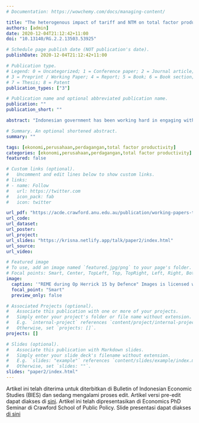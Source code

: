 ```yaml
---
# Documentation: https://wowchemy.com/docs/managing-content/

title: "The heterogenous impact of tariff and NTM on total factor productivity of Indonesian firms"
authors: [admin]
date: 2020-12-04T21:12:42+11:00
doi: "10.13140/RG.2.2.13503.53925"

# Schedule page publish date (NOT publication's date).
publishDate: 2020-12-04T21:12:42+11:00

# Publication type.
# Legend: 0 = Uncategorized; 1 = Conference paper; 2 = Journal article;
# 3 = Preprint / Working Paper; 4 = Report; 5 = Book; 6 = Book section;
# 7 = Thesis; 8 = Patent
publication_types: ["3"]

# Publication name and optional abbreviated publication name.
publication: ""
publication_short: ""

abstract: "Indonesian government has been working hard in engaging with the world market as average tariff keeps on decreasing. However, it seems to follow the global trend, that is, relying on Non-Tariff Measures (NTM) to regulate its market instead to protect its industries. This paper inspects whether these measures are actually hurt firms by limiting their access to better quality and cheaper foreign inputs. This paper builds from Amiti and Konings (2007), inspecting the impact of trade policy shocks to firm's Total Factor Productivity (TFP). This study finds that tariff and NTMs are hurting firms TFP significantly and causing less employment. The impact is less severe for bigger firms, confirming heterogenous effect of trade policy. The result suggests unintended consequences of protectionism in Indonesian market. Moreover, as the country is looking to boost foreign investment, more protectionism may be regulated to keep markup in the domestic market high as an incentive for foreign investors."

# Summary. An optional shortened abstract.
summary: ""

tags: [ekonomi,perusahaan,perdagangan,total factor productivity]
categories: [ekonomi,perusahaan,perdagangan,total factor productivity]
featured: false

# Custom links (optional).
#   Uncomment and edit lines below to show custom links.
# links:
# - name: Follow
#   url: https://twitter.com
#   icon_pack: fab
#   icon: twitter

url_pdf: "https://acde.crawford.anu.edu.au/publication/working-papers-trade-and-development/19325/heterogeneous-impact-tariff-and-non-tariff"
url_code:
url_dataset:
url_poster:
url_project:
url_slides: "https://krisna.netlify.app/talk/paper2/index.html"
url_source:
url_video:

# Featured image
# To use, add an image named `featured.jpg/png` to your page's folder. 
# Focal points: Smart, Center, TopLeft, Top, TopRight, Left, Right, BottomLeft, Bottom, BottomRight.
image:
  caption: '"REME during Op Herrick 15 by Defence" Images is licensed with CC BY-NC-SA 2.0. To view a copy of this license, visit https://creativecommons.org/licenses/by-nc-sa/2.0'
  focal_point: "Smart"
  preview_only: false

# Associated Projects (optional).
#   Associate this publication with one or more of your projects.
#   Simply enter your project's folder or file name without extension.
#   E.g. `internal-project` references `content/project/internal-project/index.md`.
#   Otherwise, set `projects: []`.
projects: []

# Slides (optional).
#   Associate this publication with Markdown slides.
#   Simply enter your slide deck's filename without extension.
#   E.g. `slides: "example"` references `content/slides/example/index.md`.
#   Otherwise, set `slides: ""`.
slides: "paper2/index.html"
---
```


Artikel ini telah diterima untuk diterbitkan di Bulletin of Indonesian Economic Studies (BIES) dan sedang mengalami proses edit. Artikel versi pre-edit dapat diakses di [sini](https://acde.crawford.anu.edu.au/publication/working-papers-trade-and-development/19325/heterogeneous-impact-tariff-and-non-tariff). Artikel ini telah dipresentasikan di Economics PhD Seminar di Crawford School of Public Policy. Slide presentasi dapat diakses [di sini](https://krisna.netlify.app/talk/paper2/index.html)